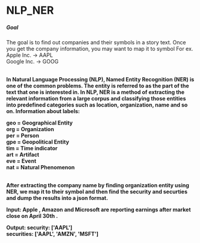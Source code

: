 # NLP_NER

##### Goal

The goal is to find out companies and their symbols in a story text. Once you get the company information, you may want to map it to symbol 
For ex.
Apple Inc. -> AAPL <br>
Google Inc. -> GOOG

<br>
<b>In Natural Language Processing (NLP), Named Entity Recognition (NER) is one of the common problems. The entity is referred to as the part of the text that one is interested in. In NLP, NER is a method of extracting the relevant information from a large corpus and classifying those entities into predefined categories such as location, organization, name and so on. Information about labels:

geo = Geographical Entity<br>
org = Organization<br>
per = Person<br>
gpe = Geopolitical Entity<br>
tim = Time indicator<br>
art = Artifact<br>
eve = Event<br>
nat = Natural Phenomenon<br>

<br>
After extracting the company name by finding organization entity using NER, we map it to their symbol and then find the security and securties and dump the results into a json format.<br>

Input:
Apple , Amazon and Microsoft are reporting earnings after market close on April 30th .<br>

Output:
security: ['AAPL'] <br>
securities:  ['AAPL', 'AMZN', 'MSFT']
